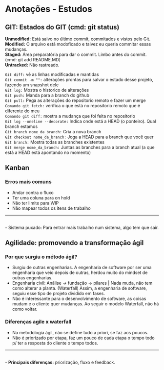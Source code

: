 # Anotações - Estudos

## GIT: Estados do GIT (cmd: git status)
**Unmodified:** Está salvo no último commit, commitados e vistos pelo Git. <br>
**Modified:** O arquivo está modoficado e talvez eu queria commitar essas mudanças. <br>
**Staged:** Área preparatória para dar o commit. Limbo antes do commit. (cmd: git add README.MD) <br>
**Untracked:** Não rastreado. <br>

`Git diff:` vê as linhas modificadas e mantidas <br>
`Git commit -m "":` alterações prontas para salvar o estado desse projeto, fazendo um snapshot dele <br>
`Git log:` Mostra o historico de alterações <br>
`Git push:` Manda para a branch do github <br>
`Git pull:` Pega as alterações do repositorio remoto e fazer um merge <br>
`Comando git fetch:` verifica o que está no repositorio remoto que é diferente do meu <br>
`Comando git diff:` mostra a mudança que foi feita no repositorio <br>
`Git log --oneline --decorate:` Indica onde está a HEAD (o ponteiro). Qual branch estamos <br>
`Git branch nome_da_branch:` Cria a nova branch <br>
`Git checkout nome_da_branch:` Joga a HEAD para a branch que você quer <br>
`Git branch:` Mostra todas as branches existentes <br>
`Git merge nome_da_branch:` Juntas as branches para a branch atual (a que está a HEAD está apontando no momento) <br>

## Kanban
### Erros mais comuns
- Andar contra o fluxo
- Ter uma coluna para on hold
- Não ter limite para WIP
- Não mapear todos os itens de trabalho
<hr><br>
- Sistema puxado: Para entrar mais trabalho num sistema, algo tem que sair.

## Agilidade: promovendo a transformação ágil
###  Por que surgiu o método ágil?
- Surgiu de outras engenharias. A engenharia de software por ser uma engenharia que veio depois de outras, herdou muito do mindset de outras engenharias.
- Engenharia civil: Análise -> fundação -> pilares | Nada muda, não tem como alterar a planta. (Waterfall) Assim, a engenharia de software, seguiu esse tipo de projeto dividido em fases.
- Não é interessante para o desenvolvimento de software, as coisas mudam e o cliente quer mudanças. Ao seguir o modelo Waterfall, não há como voltar.

###  Diferenças agile x waterfall
- Na metodologia ágil, não se define tudo a priori, se faz aos poucos.
- Não é priorizado por etapa, faz um pouco de cada etapa o tempo todo p/ ter a resposta do cliente o tempo todos.
<hr>
<br>
- <b>Principais diferenças:</b> priorização, fluxo e feedback.





